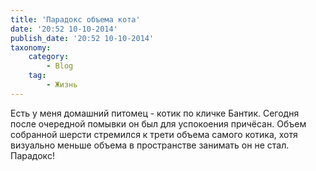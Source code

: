 ```yaml
---
title: 'Парадокс объема кота'
date: '20:52 10-10-2014'
publish_date: '20:52 10-10-2014'
taxonomy:
    category:
        - Blog
    tag:
        - Жизнь
---
```


Есть у меня домашний питомец - котик по кличке Бантик. Сегодня после очередной помывки он был для успокоения причёсан. Объем собранной шерсти стремился к трети объема самого котика, хотя визуально меньше объема в пространстве занимать он не стал. Парадокс!